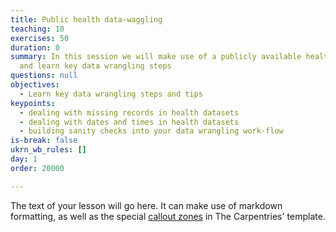 ```yaml
---
title: Public health data-waggling
teaching: 10
exercises: 50
duration: 0
summary: In this session we will make use of a publicly available health dataset
  and learn key data wrangling steps
questions: null
objectives:
  - Learn key data wrangling steps and tips
keypoints:
  - dealing with missing records in health datasets
  - dealing with dates and times in health datasets
  - building sanity checks into your data wrangling work-flow
is-break: false
ukrn_wb_rules: []
day: 1
order: 20000

---
```

The text of your lesson will go here.
It can make use of markdown formatting, as well as the special [callout zones](https://ukrn-open-research.github.io/ukrn-wb-lesson-templates/text-lesson/index.html#examples) in The Carpentries' template.
